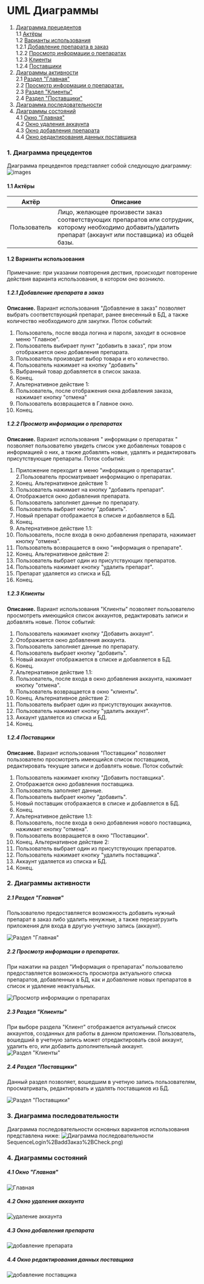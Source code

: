 # UML Диаграммы
1. [Диаграмма прецедентов](#1)<br>
1.1 [Актёры](#1.1)<br>
1.2 [Варианты использования](#1.2)<br>
1.2.1 [Добавление препарата в заказ](#1.2.1)<br>
1.2.2 [Просмотр информации о препаратах](#1.2.2)<br>
1.2.3 [Клиенты](#1.2.3)<br>
1.2.4 [Поставщики](#1.2.4)<br>
2. [Диаграммы активности](#2)<br>
2.1 [Раздел "Главная"](#2.1)<br>
2.2 [Просмотр информации о препаратах.](#2.2)<br>
2.3 [Раздел "Клиенты"](#2.3)<br>
2.4 [Раздел "Поставщики"](#2.4)<br>
3. [Диаграмма последовательности](#3)
4. [Диаграммы cостояний](#4)<br>
4.1 [Окно "Главная"](#4.1)<br>
4.2 [Окно удаления аккаунта](#4.2)<br>
4.3 [Окно добавления препарата](#4.3)<br>
4.4 [Окно редактирования данных поставщика](#4.4)<br>


### 1. Диаграмма прецедентов<a name="1"></a>
Диаграмма прецедентов представляет собой следующую диаграмму:
![images](https://github.com/masik93/Project/blob/master/images/UseCaseDiagram1.png)
#### 1.1 Актёры<a name="1.1"></a>
Актёр | Описание
--- | ---
Пользователь|Лицо, желающее произвести заказ соответствующих препаратов или сотрудник, которому необходимо добавить/удалить препарат (аккаунт или поставщика) из общей базы.

#### 1.2 Варианты использования<a name="1.2"></a>
Примечание: при указании повторения дествия, происходит повторение действия варианта использования, в котором оно возникло.
##### 1.2.1 Добавление препарата в заказ<a name="1.2.1"></a>
**Описание.** Вариант использования "Добавление в заказ" позволяет выбрать соответствующий препарат, ранее внесенный в БД, а также количество необходимого для закупки. 
Поток событий:
1. Пользователь, после ввода логина и пароля, заходит в основное меню "Главное".
2. Пользователь выбирает пункт "добавить в заказ", при этом отображается окно добавления препарата.
3. Пользователь производит выбор товара и его количество.
4. Пользователь нажимает на кнопку "добавить"
5. Выбранный товар добавляется в список заказа.
6. Конец.
7. Альтернативное действие 1:
8. Пользователь, после отображения окна добавления заказа, нажимает кнопку "отмена"
9. Пользователь возвращается в Главное окно.
10. Конец.

##### 1.2.2 Просмотр информации о препаратах<a name="1.2.2"></a>
**Описание.** Вариант использования " информации о препаратах " позволяет пользователю увидеть список уже добавленых товаров с информацией о них, а также добавлять новые, удалять  и редактировать присутствующие препараты. 
Поток событий:
1. Приложение переходит в меню "информация о препаратах".
2.Пользователь просматривает информацию о препаратах.
3. Конец.
Альтернативное действие 1:
4. Пользователь нажимает на кнопку "добавить препарат".
5. Отображается окно добавления препарата.
6. Пользователь заполняет данные по препарату.
7. Пользователь выбрает кнопку "добавить".
8. Новый препарат отображается в списке и добавляется в БД.
9. Конец.
10. Альтернативное действие 1.1:
11. Пользователь, после входа в окно добавления препарата, нажимает кнопку "отмена".
12. Пользователь возвращается в окно "информация о препарате".
13. Конец.
Альтернативное действие 2:
14. Пользователь выбрает один из присутствующих препаратов.
15. Пользователь нажимает кнопку "удалить препарат".
16. Препарат удаляется из списка и БД.
17. Конец.

##### 1.2.3 Клиенты<a name="1.2.3"></a> 
**Описание.** Вариант использования "Клиенты" позволяет пользователю просмотреть имеющийся список аккаунтов, редактировать записи и добавлять новые.
Поток событий:
1.	Пользователь нажимает кнопку "Добавить аккаунт".
2. Отображается окно добавления аккаунта.
3. Пользователь заполняет данные по препарату.
4. Пользователь выбрает кнопку "добавить".
5. Новый аккаунт отображается в списке и добавляется в БД.
6. Конец.
7. Альтернативное действие 1.1:
8. Пользователь, после входа в окно добавления аккаунта, нажимает кнопку "отмена".
9. Пользователь возвращается в окно "клиенты".
10. Конец.
Альтернативное действие 2:
11. Пользователь выбрает один из присутствующих аккаунтов.
12. Пользователь нажимает кнопку "удалить аккаунт".
13. Аккаунт удаляется из списка и БД.
14. Конец.

##### 1.2.4 Поставщики<a name="1.2.4"></a> 
**Описание.** Вариант использования "Поставщики" позволяет пользователю просмотреть имеющийся список поставщиков, редактировать текущие записи и добавлять новые.
 Поток событий:             
1.	Пользователь нажимает кнопку "Добавить поставщика".
2. Отображается окно добавления поставщика.
3. Пользователь заполняет данные.
4. Пользователь выбрает кнопку "добавить".
5. Новый поставщик отображается в списке и добавляется в БД.
6. Конец.
7. Альтернативное действие 1.1:
8. Пользователь, после входа в окно добавления нового поставщика, нажимает кнопку "отмена".
9. Пользователь возвращается в окно "Поставщики".
10. Конец.
Альтернативное действие 2:
11. Пользователь выбрает один из присутствующих препаратов.
12. Пользователь нажимает кнопку "удалить поставщика".
13. Аккаунт удаляется из списка и БД.
14. Конец.



### 2. Диаграммы активности<a name="2"></a>
##### 2.1 Раздел "Главная"<a name="2.1"></a> 
Пользователю предоставляется возможность добавить нужный препарат в заказ либо удалить ненужные, а также перезагрузить приложения для входа в другую учетную запись (аккаунт).


![Раздел "Главная"](https://github.com/masik93/Project/blob/master/images/Активность%20Главная.png)
##### 2.2 Просмотр информации о препаратах.<a name="2.2"></a>
При нажатии на раздел "Информация о препаратах" пользователю предоставляется возможность просмотра актуального списка препаратов, добавленных в БД, как и добавление новых препаратов в список и удаление неактуальных.

![Просмотр информации о препаратах](https://github.com/masik93/Project/blob/master/images/Активность%20Инфа%20о%20преп.png)
##### 2.3 Раздел "Клиенты"<a name="2.3"></a>
При выборе раздела "Клиент" отображается актуальный список аккаунтов, созданных для работы в данном приложении. Пользователь, вошедший в учетную запись может отредактировать свой аккаунт, удалить его, или добавить дополнительный аккаунт.
![Раздел "Клиенты"](https://github.com/masik93/Project/blob/master/images/Активность%20Клиент.png)
##### 2.4 Раздел "Поставщики" <a name="2.4"></a>
Данный раздел позволяет, вошедшим в учетную запись пользователям, просматривать, редактировать и удалять поставщиков из БД.

![Раздел "Поставщики"](https://github.com/masik93/Project/blob/master/images/Активность%20Поставщики.png)


### 3. Диаграмма последовательности<a name="3"></a>
Диаграмма последовательности основных вариантов использования представлена ниже:
![Диаграмма последовательности](https://github.com/masik93/Project/blob/master/images/1)SequenceLogin%2BaddЗаказ%2BCheck.png)



### 4. Диаграммы состояний<a name="4"></a>

##### 4.1  Окно "Главная"<a name="4.1"></a> 
![Главная](https://github.com/masik93/Project/blob/master/images/состояния%20Главная.png)

##### 4.2 Окно удаления аккаунта<a name="4.2"></a>
![удаление аккаунта](https://github.com/masik93/Project/blob/master/images/состояние%20DelClient.png)

##### 4.3 Окно добавления препарата<a name="4.3"></a>
![добавление препарата](https://github.com/masik93/Project/blob/master/images/состояния%20AddPrep.png)

##### 4.4 Окно редактирования данных поставщика<a name="4.4"></a>
![добавление поставщика](https://github.com/masik93/Project/blob/master/images/состояния%20EditПоставщиков.png)


